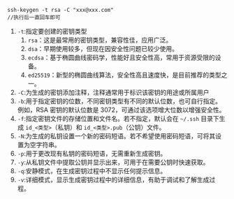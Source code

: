 ```shell
ssh-keygen -t rsa -C "xxx@xxx.com"
//执行后一直回车即可
```
1. `-t`:指定要创建的密钥类型
	1. `rsa`：这是最常用的密钥类型，兼容性佳，应用广泛。
	2. `dsa`：早期使用较多，但现在因安全性问题已较少使用。
	3. `ecdsa`：基于椭圆曲线密码学，性能好且安全性高，常用于资源受限的设备。
	4. `ed25519`：新型的椭圆曲线算法，安全性高且速度快，是目前推荐的类型之一。
2. `-C`:为生成的密钥添加注释，注释通常用于标识该密钥的用途或所属用户
3. `-b`:用于指定密钥的位数，不同密钥类型有不同的默认位数，也可自行指定。例如，RSA 密钥的默认位数是 3072，可通过该选项增大位数以增强安全性。
4. `-f`:指定密钥文件的存储位置和文件名。若不指定，默认会在 `~/.ssh` 目录下生成 `id_<类型>`（私钥）和 `id_<类型>.pub`（公钥）文件。
5. `-N`:为生成的私钥设置一个新的密码短语。若不希望使用密码短语，可将其设置为空字符串。
6. `-p`:用于更改现有私钥的密码短语，无需重新生成密钥。
7. `-y`:从私钥文件中提取公钥并显示出来，可用于在需要公钥时快速获取。
8. `-q`:安静模式，在生成密钥过程中不显示任何提示信息。
9. `-v`:详细模式，显示生成密钥过程中的详细信息，有助于调试和了解生成过程。